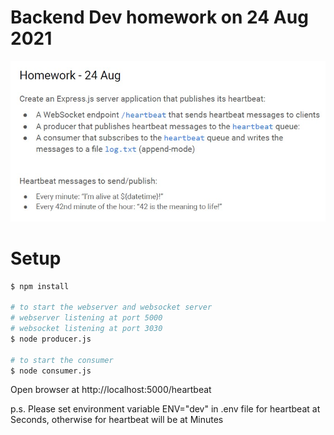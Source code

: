 # Backend Dev homework on 24 Aug 2021

![homework](images/hw-24Aug.png) 

# Setup

```bash
$ npm install

# to start the webserver and websocket server
# webserver listening at port 5000
# websocket listening at port 3030
$ node producer.js

# to start the consumer
$ node consumer.js
```

Open browser at http://localhost:5000/heartbeat


p.s. Please set environment variable ENV="dev" in .env file for heartbeat at Seconds, otherwise for heartbeat will be at Minutes

